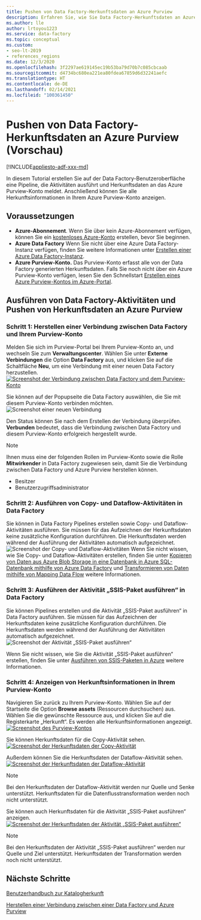 ```yaml
---
title: Pushen von Data Factory-Herkunftsdaten an Azure Purview
description: Erfahren Sie, wie Sie Data Factory-Herkunftsdaten an Azure Purview pushen
ms.author: lle
author: lrtoyou1223
ms.service: data-factory
ms.topic: conceptual
ms.custom:
- seo-lt-2019
- references_regions
ms.date: 12/3/2020
ms.openlocfilehash: 3f2297ae619145ec19b53ba79d70b7c085cbcaab
ms.sourcegitcommit: d4734bc680ea221ea80fdea67859d6d32241aefc
ms.translationtype: HT
ms.contentlocale: de-DE
ms.lasthandoff: 02/14/2021
ms.locfileid: "100361450"
---
```

# <a name="push-data-factory-lineage-data-to-azure-purview-preview"></a>Pushen von Data Factory-Herkunftsdaten an Azure Purview (Vorschau)

[!INCLUDE[appliesto-adf-xxx-md](includes/appliesto-adf-xxx-md.md)]

In diesem Tutorial erstellen Sie auf der Data Factory-Benutzeroberfläche eine Pipeline, die Aktivitäten ausführt und Herkunftsdaten an das Azure Purview-Konto meldet. Anschließend können Sie alle Herkunftsinformationen in Ihrem Azure Purview-Konto anzeigen.

## <a name="prerequisites"></a>Voraussetzungen
* **Azure-Abonnement**. Wenn Sie über kein Azure-Abonnement verfügen, können Sie ein [kostenloses Azure-Konto](https://azure.microsoft.com/free/) erstellen, bevor Sie beginnen.
* **Azure Data Factory** Wenn Sie nicht über eine Azure Data Factory-Instanz verfügen, finden Sie weitere Informationen unter [Erstellen einer Azure Data Factory-Instanz](./quickstart-create-data-factory-portal.md).
* **Azure Purview-Konto.** Das Purview-Konto erfasst alle von der Data Factory generierten Herkunftsdaten. Falls Sie noch nicht über ein Azure Purview-Konto verfügen, lesen Sie den Schnellstart [Erstellen eines Azure Purview-Kontos im Azure-Portal](../purview/create-catalog-portal.md).


## <a name="run-data-factory-activities-and-push-lineage-data-to-azure-purview"></a>Ausführen von Data Factory-Aktivitäten und Pushen von Herkunftsdaten an Azure Purview
### <a name="step-1--connect-data-factory-to-your-purview-account"></a>Schritt 1:  Herstellen einer Verbindung zwischen Data Factory und Ihrem Purview-Konto
Melden Sie sich im Purview-Portal bei Ihrem Purview-Konto an, und wechseln Sie zum **Verwaltungscenter**. Wählen Sie unter **Externe Verbindungen** die Option **Data Factory** aus, und klicken Sie auf die Schaltfläche **Neu**, um eine Verbindung mit einer neuen Data Factory herzustellen. 
[![Screenshot der Verbindung zwischen Data Factory und dem Purview-Konto](./media/data-factory-purview/connect-adf-to-purview.png) ](./media/data-factory-purview/connect-adf-to-purview.png#lightbox)

Sie können auf der Popupseite die Data Factory auswählen, die Sie mit diesem Purview-Konto verbinden möchten. 
![Screenshot einer neuen Verbindung](./media/data-factory-purview/new-adf-purview-connection.png)

Den Status können Sie nach dem Erstellen der Verbindung überprüfen. **Verbunden** bedeutet, dass die Verbindung zwischen Data Factory und diesem Purview-Konto erfolgreich hergestellt wurde. 
> [!NOTE]
> Ihnen muss eine der folgenden Rollen im Purview-Konto sowie die Rolle **Mitwirkender** in Data Factory zugewiesen sein, damit Sie die Verbindung zwischen Data Factory und Azure Purview herstellen können.
> - Besitzer
> - Benutzerzugriffsadministrator

### <a name="step-2-run-copy-and-dataflow-activities-in-data-factory"></a>Schritt 2: Ausführen von Copy- und Dataflow-Aktivitäten in Data Factory
Sie können in Data Factory Pipelines erstellen sowie Copy- und Dataflow-Aktivitäten ausführen. Sie müssen für das Aufzeichnen der Herkunftsdaten keine zusätzliche Konfiguration durchführen. Die Herkunftsdaten werden während der Ausführung der Aktivitäten automatisch aufgezeichnet.
![Screenshot der Copy- und Dataflow-Aktivitäten](./media/data-factory-purview/adf-activities-for-lineage.png) Wenn Sie nicht wissen, wie Sie Copy- und Dataflow-Aktivitäten erstellen, finden Sie unter [Kopieren von Daten aus Azure Blob Storage in eine Datenbank in Azure SQL-Datenbank mithilfe von Azure Data Factory](./tutorial-copy-data-portal.md) und [Transformieren von Daten mithilfe von Mapping Data Flow](./tutorial-data-flow.md) weitere Informationen.

### <a name="step-3-run-execute-ssis-package-activities-in-data-factory"></a>Schritt 3: Ausführen der Aktivität „SSIS-Paket ausführen“ in Data Factory
Sie können Pipelines erstellen und die Aktivität „SSIS-Paket ausführen“ in Data Factory ausführen. Sie müssen für das Aufzeichnen der Herkunftsdaten keine zusätzliche Konfiguration durchführen. Die Herkunftsdaten werden während der Ausführung der Aktivitäten automatisch aufgezeichnet.
![Screenshot der Aktivität „SSIS-Paket ausführen“](./media/data-factory-purview/ssis-activities-for-lineage.png)

Wenn Sie nicht wissen, wie Sie die Aktivität „SSIS-Paket ausführen“ erstellen, finden Sie unter [Ausführen von SSIS-Paketen in Azure](./tutorial-deploy-ssis-packages-azure.md) weitere Informationen.

### <a name="step-4-view-lineage-information-in-your-purview-account"></a>Schritt 4: Anzeigen von Herkunftsinformationen in Ihrem Purview-Konto
Navigieren Sie zurück zu Ihrem Purview-Konto. Wählen Sie auf der Startseite die Option **Browse assets** (Ressourcen durchsuchen) aus. Wählen Sie die gewünschte Ressource aus, und klicken Sie auf die Registerkarte „Herkunft“. Es werden alle Herkunftsinformationen angezeigt.
[![Screenshot des Purview-Kontos](./media/data-factory-purview/view-dataset.png) ](./media/data-factory-purview/view-dataset.png#lightbox)

Sie können Herkunftsdaten für die Copy-Aktivität sehen.
[![Screenshot der Herkunftsdaten der Copy-Aktivität](./media/data-factory-purview/copy-lineage.png) ](./media/data-factory-purview/copy-lineage.png#lightbox)

Außerdem können Sie die Herkunftsdaten der Dataflow-Aktivität sehen.
[![Screenshot der Herkunftsdaten der Dataflow-Aktivität](./media/data-factory-purview/dataflow-lineage.png) ](./media/data-factory-purview/dataflow-lineage.png#lightbox)

> [!NOTE] 
> Bei den Herkunftsdaten der Dataflow-Aktivität werden nur Quelle und Senke unterstützt. Herkunftsdaten für die Datenflusstransformation werden noch nicht unterstützt.

Sie können auch Herkunftsdaten für die Aktivität „SSIS-Paket ausführen“ anzeigen.
[![Screenshot der Herkunftsdaten der Aktivität „SSIS-Paket ausführen“](./media/data-factory-purview/ssis-lineage.png) ](./media/data-factory-purview/ssis-lineage.png#lightbox)

> [!NOTE] 
> Bei den Herkunftsdaten der Aktivität „SSIS-Paket ausführen“ werden nur Quelle und Ziel unterstützt. Herkunftsdaten der Transformation werden noch nicht unterstützt.

## <a name="next-steps"></a>Nächste Schritte
[Benutzerhandbuch zur Katalogherkunft](../purview/catalog-lineage-user-guide.md)

[Herstellen einer Verbindung zwischen einer Data Factory und Azure Purview](connect-data-factory-to-azure-purview.md)